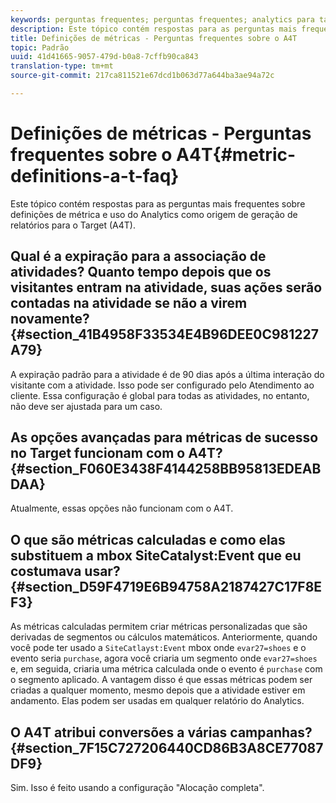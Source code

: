 ```yaml
---
keywords: perguntas frequentes; perguntas frequentes; analytics para target; a4T; métrica; definições de métricas
description: Este tópico contém respostas para as perguntas mais frequentes sobre definições de métrica e uso do Analytics como origem de geração de relatórios para o Target (A4T).
title: Definições de métricas - Perguntas frequentes sobre o A4T
topic: Padrão
uuid: 41d41665-9057-479d-b0a8-7cffb90ca843
translation-type: tm+mt
source-git-commit: 217ca811521e67dcd1b063d77a644ba3ae94a72c

---
```



# Definições de métricas - Perguntas frequentes sobre o A4T{#metric-definitions-a-t-faq}

Este tópico contém respostas para as perguntas mais frequentes sobre definições de métrica e uso do Analytics como origem de geração de relatórios para o Target (A4T).

## Qual é a expiração para a associação de atividades? Quanto tempo depois que os visitantes entram na atividade, suas ações serão contadas na atividade se não a virem novamente?  {#section_41B4958F33534E4B96DEE0C981227A79}

A expiração padrão para a atividade é de 90 dias após a última interação do visitante com a atividade. Isso pode ser configurado pelo Atendimento ao cliente. Essa configuração é global para todas as atividades, no entanto, não deve ser ajustada para um caso.

## As opções avançadas para métricas de sucesso no Target funcionam com o A4T?  {#section_F060E3438F4144258BB95813EDEABDAA}

Atualmente, essas opções não funcionam com o A4T.

## O que são métricas calculadas e como elas substituem a mbox SiteCatalyst:Event que eu costumava usar?  {#section_D59F4719E6B94758A2187427C17F8EF3}

As métricas calculadas permitem criar métricas personalizadas que são derivadas de segmentos ou cálculos matemáticos. Anteriormente, quando você pode ter usado a `SiteCatlayst:Event` mbox onde `evar27=shoes` e o evento seria `purchase`, agora você criaria um segmento onde `evar27=shoes` e, em seguida, criaria uma métrica calculada onde o evento é `purchase` com o segmento aplicado. A vantagem disso é que essas métricas podem ser criadas a qualquer momento, mesmo depois que a atividade estiver em andamento. Elas podem ser usadas em qualquer relatório do Analytics.

## O A4T atribui conversões a várias campanhas?  {#section_7F15C727206440CD86B3A8CE77087DF9}

Sim. Isso é feito usando a configuração "Alocação completa".

